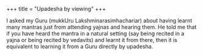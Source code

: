 +++
title = "Upadesha by viewing"
+++

I asked my Guru (mukkUru Lakshminarasimhachariar) about having learnt many mantras just from attending yajnas and hearing them. He told me that if you have heard the mantra in a natural setting (say being recited in a yajna or being recited by vedavits) and learnt it from there, then it is equivalent to learning it from a Guru directly by upadesha.

